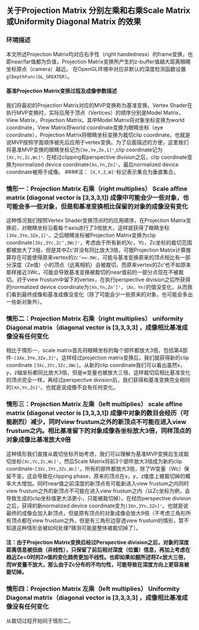 ## 关于Projection Matrix 分别左乘和右乘Scale Matrix或Uniformity Diagonal Matrix 的效果

### 环境描述
本文所述Projection Matrix均对应右手性（right handedness）的frame变换，也即near/far值都为负值，Projection Matrix变换所产生的z-buffer值越大距离眼睛坐标原点（camera）越近。 在OpenGL环境中对应非默认的深度检测函数设置`glDepthFunc(GL_GREATER)`。

#### 基准Projection Matrix变换过程及成像参数描述
我们将最初的Projection Matrix对应的MVP变换称为基准变换。Vertex Shader在执行MVP变换时，实际应用于顶点（Vertices）的顺序分别是Model Matrix，View Matrix，Projection Matrix。其中Model Matrix将对象坐标变换为world coordinate，View Matrix将world coordinate变换为眼睛坐标（eye coordinate），Projection Matrix将眼睛坐标变换为裁切clip coordinate。也就是说MVP按照字面顺序被先后应用于vertex变换。为了后面描述的方便，这里我们将基准MVP变换的眼睛坐标记为`[Xe,Ye,Ze,1]ᵗ`,clip coordinate记为`[Xc,Yc,Zc,Wc]ᵗ`. 在经过clipping和perspective division之后，clip coordinate变换为normalized device coordinate`[Xn,Yn,Zn]ᵗ`。最后normalized device coordinate被用于成像。
####注： `[X,Y,Z,W]ᵗ`标记表示集合为垂直集合。

### 情形一：Projection Matrix 右乘（right multiplies） Scale affine matrix (diagonal vector is [3,3,3,1]) 成像中可能会少一些对象，也可能会多一些对象，但是和基准变换相比保留的对象的成像没有变化
这种情况我们按照Vertex Shader变换顶点时的应用顺序，在Projection Matrix变换前，对眼睛坐标沿着每个axis进行了3倍放大，这样就获得了眼睛坐标`[3Xe,3Ye,3Ze,1]ᵗ`。之后眼睛坐标被Projection Matrix变换为clip coordinate`[3Xc,3Yc,Zc‘,3Wc]ᵗ`，考虑由于所有新的Xc，Yc，Zc坐标的裁切范围都被放大了3倍，但是其中Zc‘并没有同比放大3倍，可据Projection Matrix计算推算存在可能使得原来vertex的`Zc‘<=-3Wc`，可能与基准变换原来的顶点相比有一部分深度（Ze值）小的顶点（远离相机）会被裁切，而原来vertex的Zc'也不如原来那样接近3Wc，可能会导致基准变换被裁切的near值前的一部分点现在不被裁切。对于view frustum中留下的vertex，在执行perspective division之后所获得的normalized device coordinate为`[Xn,Yn,Zn‘]ᵗ`，`（Xn，Yn)`的值没变化，从而我们看到最终成像和基准成像没变化（除了可能会少一些原来的对象，也可能会多出一些新对象外）。

### 情形二：Projection Matrix 右乘（right multiplies） uniformity Diagonal matrix（diagonal vector is [3,3,3,3] ，成像相比基准成像没有任何变化

 相比于情形一，scale matrix首先将眼睛坐标的每个部件都放大3倍，包括第4部件-`[3Xe,3Ye,3Ze,3]ᵗ`。这样经过projection matrix变换后，我们就获得新的clip coordinate `[3Xc,3Yc,3Zc,3Wc]`。从新的clip coordinate我们可以看出虽然x，y，z轴坐标都同比放大3倍，但是w变量也被放大三倍，这样裁切后相比基准变化的顶点完全一样。再经过perspective division后，我们获得和基准变换完全相同的`[Xn,Yn,Zn]ᵗ`。也就是说成像不会有任何变化。

### 情形三：Projection Matrix 左乘（left multiplies） scale affine matrix (diagonal vector is [3,3,3,1]) 成像中对象的数目会经历（可能剧烈）减少，同时view frustum之外的新顶点不可能在进入view frustum之内。相比基准留下的对象成像各坐标放大3倍，同样顶点的对象成像比基准放大9倍
这种情形我们直接从裁切坐标开始考虑，我们可以理解为基准MVP变换后生成裁切坐标`[Xc,Yc,Zc,Wc]ᵗ`，然后Scale Matrix将前3个部件放大3倍成为新的clip coordinate-`[3Xc,3Yc,3Zc,Wc]ᵗ`。所有的部件都放大3倍，除了W变量（Wc）保留不变。这会导致在clipping phase，原来的顶点在x，y，z维度上被裁切掉的概率大大增加。同时near值之前深度的新顶点有可能新进入view frustum之内同时view frustum之外的新顶点不可能在进入view frustum之内（以Zc坐标为例，会导致生成的clip坐标值更大活更小，只能被裁切掉）。在经历perspective division之后，获得的新normalized device coordinate变为`[3Xn,3Yn,3Zn]ᵗ`。也就是说最终的成像会加入新顶点，但是原有顶点的对象成像会放大9倍（不考虑三角形所有顶点都在view frustum之外，但是有三角形边穿透view frustum的情形，暂不知道这种情形会被如何处理?猜测可能是整体被裁切掉了）。
#### 注：由于Projection Matrix变换后经过Perspective division之后，对象的深度距离信息被扭曲（非线性），只保留了前后相对深度（位置）信息，再加上考虑在趋近Ze=0时的Zn值的变化趋势更加不线性。也即如果如题所述将Zc放大三倍，而W变量不放大，那么由于Zc分布的不均匀性，可能导致在深度方向上更容易被裁切掉。

### 情形四：Projection Matrix 左乘（left multiplies） Uniformity Diagonal matrix（diagonal vector is [3,3,3,3] ，成像相比基准成像没有任何变化
从裁切过程开始同于情形二。




